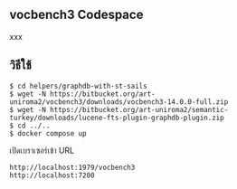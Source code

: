 vocbench3 Codespace
----------------
xxx

วิธีใช้
--------
```
$ cd helpers/graphdb-with-st-sails
$ wget -N https://bitbucket.org/art-uniroma2/vocbench3/downloads/vocbench3-14.0.0-full.zip
$ wget -N https://bitbucket.org/art-uniroma2/semantic-turkey/downloads/lucene-fts-plugin-graphdb-plugin.zip
$ cd ../..
$ docker compose up
```
เปิดเบราเซอร์เข้า URL
```
http://localhost:1979/vocbench3
http://localhost:7200
```

